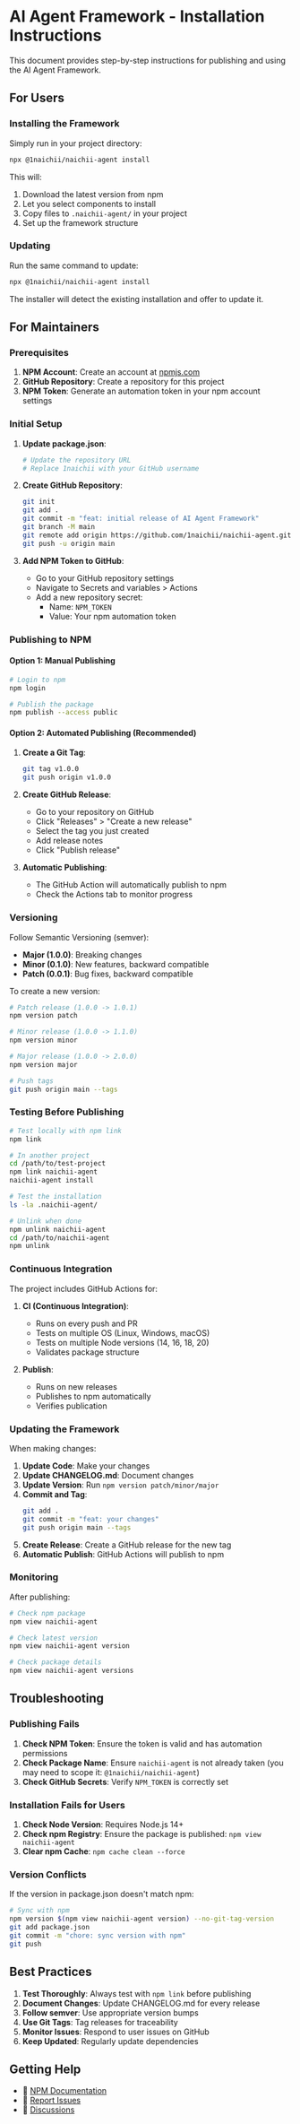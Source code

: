 # AI Agent Framework - Installation Instructions

This document provides step-by-step instructions for publishing and using the AI Agent Framework.

## For Users

### Installing the Framework

Simply run in your project directory:

```bash
npx @1naichii/naichii-agent install
```

This will:
1. Download the latest version from npm
2. Let you select components to install
3. Copy files to `.naichii-agent/` in your project
4. Set up the framework structure

### Updating

Run the same command to update:

```bash
npx @1naichii/naichii-agent install
```

The installer will detect the existing installation and offer to update it.

## For Maintainers

### Prerequisites

1. **NPM Account**: Create an account at [npmjs.com](https://www.npmjs.com)
2. **GitHub Repository**: Create a repository for this project
3. **NPM Token**: Generate an automation token in your npm account settings

### Initial Setup

1. **Update package.json**:
   ```bash
   # Update the repository URL
   # Replace 1naichii with your GitHub username
   ```

2. **Create GitHub Repository**:
   ```bash
   git init
   git add .
   git commit -m "feat: initial release of AI Agent Framework"
   git branch -M main
   git remote add origin https://github.com/1naichii/naichii-agent.git
   git push -u origin main
   ```

3. **Add NPM Token to GitHub**:
   - Go to your GitHub repository settings
   - Navigate to Secrets and variables > Actions
   - Add a new repository secret:
     - Name: `NPM_TOKEN`
     - Value: Your npm automation token

### Publishing to NPM

#### Option 1: Manual Publishing

```bash
# Login to npm
npm login

# Publish the package
npm publish --access public
```

#### Option 2: Automated Publishing (Recommended)

1. **Create a Git Tag**:
   ```bash
   git tag v1.0.0
   git push origin v1.0.0
   ```

2. **Create GitHub Release**:
   - Go to your repository on GitHub
   - Click "Releases" > "Create a new release"
   - Select the tag you just created
   - Add release notes
   - Click "Publish release"

3. **Automatic Publishing**:
   - The GitHub Action will automatically publish to npm
   - Check the Actions tab to monitor progress

### Versioning

Follow Semantic Versioning (semver):

- **Major (1.0.0)**: Breaking changes
- **Minor (0.1.0)**: New features, backward compatible
- **Patch (0.0.1)**: Bug fixes, backward compatible

To create a new version:

```bash
# Patch release (1.0.0 -> 1.0.1)
npm version patch

# Minor release (1.0.0 -> 1.1.0)
npm version minor

# Major release (1.0.0 -> 2.0.0)
npm version major

# Push tags
git push origin main --tags
```

### Testing Before Publishing

```bash
# Test locally with npm link
npm link

# In another project
cd /path/to/test-project
npm link naichii-agent
naichii-agent install

# Test the installation
ls -la .naichii-agent/

# Unlink when done
npm unlink naichii-agent
cd /path/to/naichii-agent
npm unlink
```

### Continuous Integration

The project includes GitHub Actions for:

1. **CI (Continuous Integration)**:
   - Runs on every push and PR
   - Tests on multiple OS (Linux, Windows, macOS)
   - Tests on multiple Node versions (14, 16, 18, 20)
   - Validates package structure

2. **Publish**:
   - Runs on new releases
   - Publishes to npm automatically
   - Verifies publication

### Updating the Framework

When making changes:

1. **Update Code**: Make your changes
2. **Update CHANGELOG.md**: Document changes
3. **Update Version**: Run `npm version patch/minor/major`
4. **Commit and Tag**: 
   ```bash
   git add .
   git commit -m "feat: your changes"
   git push origin main --tags
   ```
5. **Create Release**: Create a GitHub release for the new tag
6. **Automatic Publish**: GitHub Actions will publish to npm

### Monitoring

After publishing:

```bash
# Check npm package
npm view naichii-agent

# Check latest version
npm view naichii-agent version

# Check package details
npm view naichii-agent versions
```

## Troubleshooting

### Publishing Fails

1. **Check NPM Token**: Ensure the token is valid and has automation permissions
2. **Check Package Name**: Ensure `naichii-agent` is not already taken (you may need to scope it: `@1naichii/naichii-agent`)
3. **Check GitHub Secrets**: Verify `NPM_TOKEN` is correctly set

### Installation Fails for Users

1. **Check Node Version**: Requires Node.js 14+
2. **Check npm Registry**: Ensure the package is published: `npm view naichii-agent`
3. **Clear npm Cache**: `npm cache clean --force`

### Version Conflicts

If the version in package.json doesn't match npm:

```bash
# Sync with npm
npm version $(npm view naichii-agent version) --no-git-tag-version
git add package.json
git commit -m "chore: sync version with npm"
git push
```

## Best Practices

1. **Test Thoroughly**: Always test with `npm link` before publishing
2. **Document Changes**: Update CHANGELOG.md for every release
3. **Follow semver**: Use appropriate version bumps
4. **Use Git Tags**: Tag releases for traceability
5. **Monitor Issues**: Respond to user issues on GitHub
6. **Keep Updated**: Regularly update dependencies

## Getting Help

- 📖 [NPM Documentation](https://docs.npmjs.com/)
- 🐛 [Report Issues](https://github.com/1naichii/naichii-agent/issues)
- 💬 [Discussions](https://github.com/1naichii/naichii-agent/discussions)
